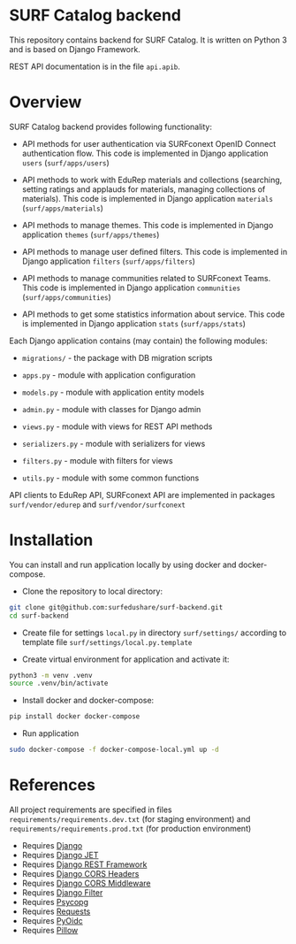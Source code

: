 # SURF Catalog backend

This repository contains backend for SURF Catalog. It is written on
Python 3 and is based on Django Framework.

REST API documentation is in the file `api.apib`.

# Overview

SURF Catalog backend provides following functionality:

* API methods for user authentication via SURFconext OpenID Connect
authentication flow. This code is implemented in Django
application `users` (`surf/apps/users`)

* API methods to work with EduRep materials and collections (searching,
setting ratings and applauds for materials, managing collections of
materials). This code is implemented in Django application `materials`
(`surf/apps/materials`)

* API methods to manage themes. This code is implemented in Django
application `themes` (`surf/apps/themes`)

* API methods to manage user defined filters. This code is implemented
in Django application `filters` (`surf/apps/filters`)

* API methods to manage communities related to SURFconext Teams.
This code is implemented in Django application `communities`
(`surf/apps/communities`)

* API methods to get some statistics information about service.
This code is implemented in Django application `stats`
(`surf/apps/stats`)

Each Django application contains (may contain) the following modules:

* `migrations/` - the package with DB migration scripts

* `apps.py` - module with application configuration

* `models.py` - module with application entity models

* `admin.py` - module with classes for Django admin

* `views.py` - module with views for REST API methods

* `serializers.py` - module with serializers for views

* `filters.py` - module with filters for views

* `utils.py` - module with some common functions

API clients to EduRep API, SURFconext API are implemented in packages
`surf/vendor/edurep` and `surf/vendor/surfconext`

# Installation

You can install and run application locally by using docker
and docker-compose.

* Clone the repository to local directory:

```sh
git clone git@github.com:surfedushare/surf-backend.git
cd surf-backend
```

* Create file for settings `local.py` in directory `surf/settings/`
according to template file `surf/settings/local.py.template`

* Create virtual environment for application and activate it:

```sh
python3 -m venv .venv
source .venv/bin/activate
```

* Install docker and docker-compose:

```sh
pip install docker docker-compose
```

* Run application

```sh
sudo docker-compose -f docker-compose-local.yml up -d
```

# References

All project requirements are specified in files
`requirements/requirements.dev.txt` (for staging environment) and
`requirements/requirements.prod.txt` (for production environment)

* Requires [Django](https://www.djangoproject.com/)
* Requires [Django JET](https://github.com/geex-arts/django-jet)
* Requires [Django REST Framework](http://www.django-rest-framework.org/)
* Requires [Django CORS Headers](https://github.com/ottoyiu/django-cors-headers)
* Requires [Django CORS Middleware](https://github.com/zestedesavoir/django-cors-middleware/)
* Requires [Django Filter](https://github.com/carltongibson/django-filter/)
* Requires [Psycopg](http://initd.org/psycopg/)
* Requires [Requests](https://github.com/requests/requests)
* Requires [PyOidc](https://github.com/rohe/pyoidc)
* Requires [Pillow](https://github.com/python-pillow/Pillow)
